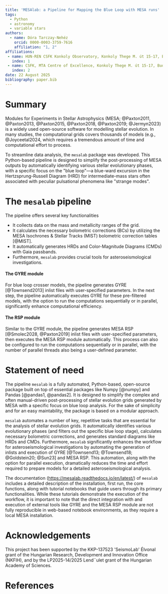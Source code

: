 ```yaml
---
title: 'MESAlab: a Pipeline for Mapping the Blue Loop with MESA runs'
tags:
  - Python
  - astronomy
  - variable stars
authors:
  - name: Dóra Tarczay-Nehéz
    orcid: 0000-0003-3759-7616
    affiliation: "1, 2"
affiliations:
 - name: HUN-REN CSFK Konkoly Observatory, Konkoly Thege M. út 15-17, Budapest, 1121, Hungary
   index: 1
 - name: CSFK, MTA Centre of Excellence, Konkoly Thege M. út 15-17, Budapest, 1121, Hungary
   index: 2
date: 22 August 2025
bibliography: paper.bib
---
```


# Summary
Modules for Experiments in Stellar Astrophysics (MESA; @Paxton2011, @Paxton2013, @Paxton2015, @Paxton2018, @Paxton2019; @Jermyn2023) is a widely used open-source software for modelling stellar evolution. In many studies, the computational grids covers thousands of models (e.g., @Joyceetal2024, which requires a tremendous amount of time and computational effort to process.

To streamline data analysis, the `mesalab` package was developed. This Python-based pipeline is designed to simplify the post-processing of MESA outputs by automatically identifying various stellar evolutionary phases, with a specific focus on the "blue loop"—a blue-ward excursion in the Hertzsprung-Russell Diagram (HRD) for intermediate-mass stars often associated with peculiar pulsational phenomena like "strange modes".

# The `mesalab` pipeline

The pipeline offers several key functionalities

- It collects data on the mass and metallicity ranges of the grid.
- It calculates the necessary bolometric corrections (BCs) by utilizing the MESA Isochrones & Stellar Tracks (MIST) bolometric correction tables [@MIST].
- It automatically generates HRDs and Color-Magnitude Diagrams (CMDs) with Gaia passbands.
- Furthermore, `mesalab` provides crucial tools for asteroseismological investigations.

#### The GYRE module

For blue loop crosser models, the pipeline generates GYRE [@Townsend2013] inlist files with user-specified parameters. In the next step, the pipeline automatically executes GYRE for these pre-filtered models, with the option to run the computations sequentially or in parallel, significantly enhance computational efficiency.

#### The RSP module

Similar to the GYRE module, the pipeline generates MESA RSP [@Smolec2028, @Paxton2019] inlist files with user-specified parameters, then executes the MESA RSP module automatically. This process can also be configured to run the computations sequentially or in parallel, with the number of parallel threads also being a user-defined parameter.

# Statement of need
The pipeline `mesalab` is a fully automated, Python-based, open-source package built on top of essential packages like Numpy [@numpy] and Pandas [@pandas1, @pandas2]. It is designed to simplify the complex and often manual-driven post-processing of stellar evolution grids generated by MESA with a specific focus on blue loop analysis. For the sake of simplicity and for an easy maintability, the package is based on a modular approach.

`mesalab` automates a number of key, repetitive tasks that are essential for the analysis of stellar evolution grids. It automatically identifies various evolutionary phases (and filters out the specific blue loop stage), calculates necessary bolometric corrections, and generates standard diagrams like HRDs and CMDs. Furthermore, `mesalab` significantly enhances the workflow for asteroseismological investigations by automating the generation of inlists and execution of GYRE [@Townsend13; @Townsend18; @Goldstein20; @Sun23] and MESA RSP. This automation, along with the option for parallel execution, dramatically reduces the time and effort required to prepare models for a detailed asteroseismological analysis.

The documentation (https://mesalab.readthedocs.io/en/latest/) of `mesalab` includes a detailed description of the installation, first run, the core functions, along with tutorial notebooks that guide users through its primary functionalities. While these tutorials demonstrate the execution of the workflow, it is important to note that the direct integration with and execution of external tools like GYRE and the MESA RSP module are not fully reproducible in web-based notebook environments, as they require a local MESA installation.



# Acknowledgements
This project has been supported by the KKP-137523 'SeismoLab' Élvonal grant of the Hungarian Research, Development and Innovation Office (NKFIH), and by the LP2025-14/2025 Lend¨ulet grant of the Hungarian Academy of Sciences.

# References

